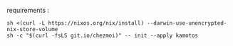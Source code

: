 requirements : 

```shell
sh <(curl -L https://nixos.org/nix/install) --darwin-use-unencrypted-nix-store-volume
sh -c "$(curl -fsLS git.io/chezmoi)" -- init --apply kamotos
```
